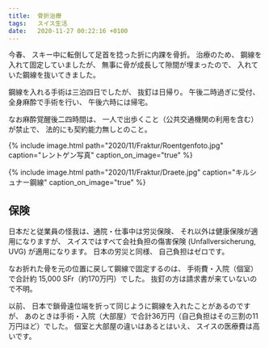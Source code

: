 ```yaml
---
title:  骨折治療
tags:	スイス生活
date:	2020-11-27 00:22:16 +0100
---
```

今春、
スキー中に転倒して足首を捻った折に内踝を骨折。
治療のため、
鋼線を入れて固定していましたが、
無事に骨が成長して隙間が埋まったので、
入れていた鋼線を抜いてきました。

鋼線を入れる手術は三泊四日でしたが、
抜釘は日帰り。
午後二時過ぎに受付、
全身麻酔で手術を行い、
午後六時には帰宅。

なお麻酔覚醒後二四時間は、
一人で出歩くこと（公共交通機関の利用を含む）が禁止で、
法的にも契約能力無しとのこと。

{% include image.html
    path="2020/11/Fraktur/Roentgenfoto.jpg"
    caption="レントゲン写真"
    caption_on_image="true"
    %}


{% include image.html
    path="2020/11/Fraktur/Draete.jpg"
    caption="キルシュナー鋼線"
    caption_on_image="true"
    %}

## 保険

日本だと従業員の怪我は、通院・仕事中は労災保険、
それ以外は健康保険が適用になりますが、
スイスではすべて会社負担の傷害保険 (Unfallversicherung, UVG) が適用になります。
日本の労災と同様、
自己負担はゼロです。

なお折れた骨を元の位置に戻して鋼線で固定するのは、
手術費・入院（個室）で合計約 15,000 SFr（約170万円）でした。
抜釘の方は請求書が来ていないので不明。

以前、
日本で鎖骨遠位端を折って同じように鋼線を入れたことがあるのですが、
あのときは手術・入院（大部屋）で合計36万円（自己負担はその三割の11万円ほど）でした。
個室と大部屋の違いはあるとはいえ、
スイスの医療費は高いです。
